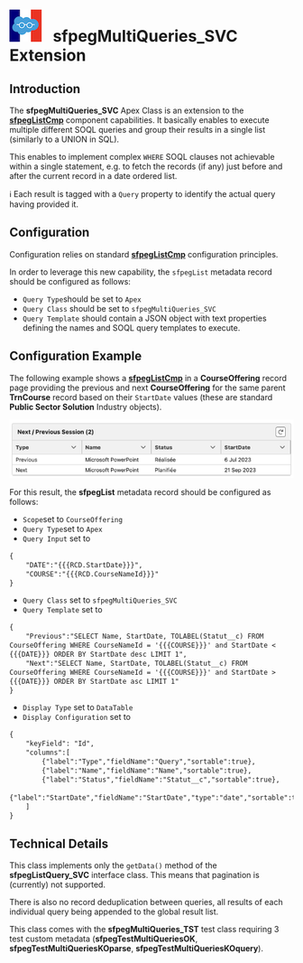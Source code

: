 # ![Logo](/media/Logo.png) &nbsp; **sfpegMultiQueries_SVC** Extension

## Introduction

The **sfpegMultiQueries_SVC** Apex Class is an extension to the **[sfpegListCmp](/help/sfpegListCmp.md)** 
component capabilities. It basically enables to execute multiple different SOQL
queries and group their results in a single list (similarly to a UNION in SQL).

This enables to implement complex `WHERE` SOQL clauses not achievable within a single statement,
e.g. to fetch the records (if any) just before and after the current record in a date ordered list.

ℹ️ Each result is tagged with a `Query` property to identify the actual query having provided it.


## Configuration

Configuration relies on standard **[sfpegListCmp](/help/sfpegListCmp.md)** configuration principles.

In order to leverage this new capability, the `sfpegList` metadata record should be configured as
follows:
* `Query Type`should be set to `Apex`
* `Query Class` should be set to `sfpegMultiQueries_SVC` 
* `Query Template` should contain a JSON object with text properties defining the names and SOQL
query templates to execute.


## Configuration Example

The following example shows a **[sfpegListCmp](/help/sfpegListCmp.md)** in a **CourseOffering** record page
providing the previous and next **CourseOffering** for the same parent **TrnCourse** record based on 
their `StartDate` values (these are standard **Public Sector Solution** Industry objects).

![Multi SOQL Queries](/media/sfpegMultiQueries.png)

For this result, the **sfpegList** metadata record should be configured as follows:
* `Scope`set to `CourseOffering`
* `Query Type`set to `Apex`
* `Query Input` set to 
```
{
    "DATE":"{{{RCD.StartDate}}}",
    "COURSE":"{{{RCD.CourseNameId}}}"
}
```
* `Query Class` set to `sfpegMultiQueries_SVC`
* `Query Template` set to
```
{
    "Previous":"SELECT Name, StartDate, TOLABEL(Statut__c) FROM CourseOffering WHERE CourseNameId = '{{{COURSE}}}' and StartDate < {{{DATE}}} ORDER BY StartDate desc LIMIT 1",
    "Next":"SELECT Name, StartDate, TOLABEL(Statut__c) FROM CourseOffering WHERE CourseNameId = '{{{COURSE}}}' and StartDate > {{{DATE}}} ORDER BY StartDate asc LIMIT 1"
}
```
* `Display Type` set to `DataTable`
* `Display Configuration` set to 
```
{
    "keyField": "Id",
    "columns":[
        {"label":"Type","fieldName":"Query","sortable":true},
        {"label":"Name","fieldName":"Name","sortable":true},
        {"label":"Status","fieldName":"Statut__c","sortable":true},
        {"label":"StartDate","fieldName":"StartDate","type":"date","sortable":true}
    ]
}
```

## Technical Details

This class implements only the `getData()` method of the **sfpegListQuery_SVC** interface class. 
This means that pagination is (currently) not supported.

There is also no record deduplication between queries, all results of each individual query being
appended to the global result list.

This class comes with the **sfpegMultiQueries_TST** test class requiring 3 test custom metadata
(**sfpegTestMultiQueriesOK**, **sfpegTestMultiQueriesKOparse**, **sfpegTestMultiQueriesKOquery**).